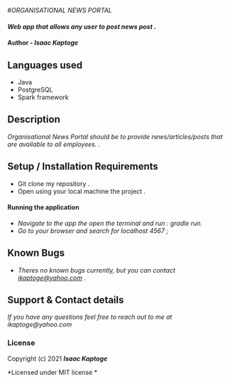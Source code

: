 #_ORGANISATIONAL NEWS PORTAL_

#### _Web app that allows any user to post news post ._

#### Author - _**Isaac Kaptoge**_

## Languages used
- Java
- PostgreSQL
- Spark framework

## Description
_Organisational News Portal should be to provide news/articles/posts that are available to all employees. ._

## Setup / Installation Requirements
- Git clone my repository .
- Open using your local machine the project .

#### Running the application
* _Navigate to the app the open the terminal and run : gradle run._
* _Go to your browser and search for localhost 4567 ;_
## Known Bugs
* _Theres no known bugs currently, but you can contact ikaptoge@yahoo.com ._

## Support & Contact details
_If you have any questions feel free to reach out to me at ikaptoge@yahoo.com_

### License
Copyright (c) 2021 **_Isaac Kaptoge_**

*Licensed under MIT license *